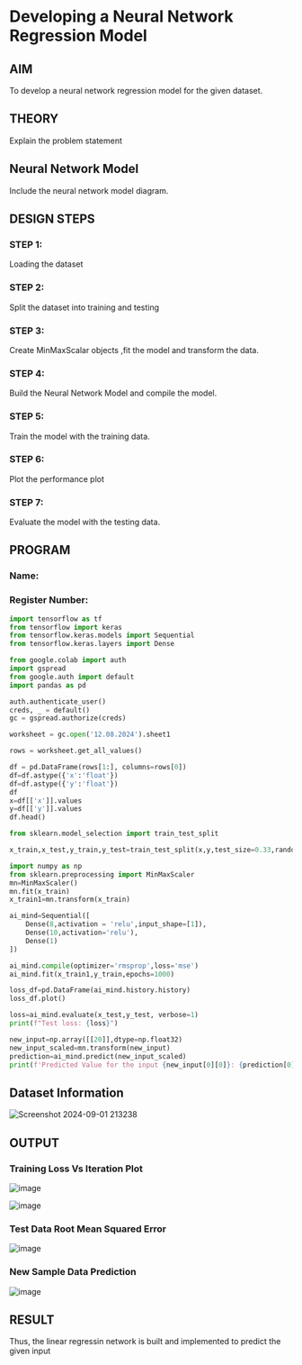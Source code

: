 # Developing a Neural Network Regression Model

## AIM

To develop a neural network regression model for the given dataset.

## THEORY

Explain the problem statement

## Neural Network Model 

Include the neural network model diagram.

## DESIGN STEPS

### STEP 1:

Loading the dataset

### STEP 2:

Split the dataset into training and testing

### STEP 3:

Create MinMaxScalar objects ,fit the model and transform the data.

### STEP 4:

Build the Neural Network Model and compile the model.

### STEP 5:

Train the model with the training data.

### STEP 6:

Plot the performance plot

### STEP 7:

Evaluate the model with the testing data.

## PROGRAM
### Name:
### Register Number:
```python
import tensorflow as tf
from tensorflow import keras
from tensorflow.keras.models import Sequential
from tensorflow.keras.layers import Dense

from google.colab import auth
import gspread
from google.auth import default
import pandas as pd

auth.authenticate_user()
creds, _ = default()
gc = gspread.authorize(creds)

worksheet = gc.open('12.08.2024').sheet1

rows = worksheet.get_all_values()

df = pd.DataFrame(rows[1:], columns=rows[0])
df=df.astype({'x':'float'})
df=df.astype({'y':'float'})
df
x=df[['x']].values
y=df[['y']].values
df.head()

from sklearn.model_selection import train_test_split

x_train,x_test,y_train,y_test=train_test_split(x,y,test_size=0.33,random_state=33)

import numpy as np
from sklearn.preprocessing import MinMaxScaler
mn=MinMaxScaler()
mn.fit(x_train)
x_train1=mn.transform(x_train)

ai_mind=Sequential([
    Dense(8,activation = 'relu',input_shape=[1]),
    Dense(10,activation='relu'),
    Dense(1)
])

ai_mind.compile(optimizer='rmsprop',loss='mse')
ai_mind.fit(x_train1,y_train,epochs=1000)

loss_df=pd.DataFrame(ai_mind.history.history)
loss_df.plot()

loss=ai_mind.evaluate(x_test,y_test, verbose=1)
print(f"Test loss: {loss}")

new_input=np.array([[20]],dtype=np.float32)
new_input_scaled=mn.transform(new_input)
prediction=ai_mind.predict(new_input_scaled)
print(f'Predicted Value for the input {new_input[0][0]}: {prediction[0][0]}')
```
## Dataset Information
![Screenshot 2024-09-01 213238](https://github.com/user-attachments/assets/512c8f71-75bb-43f6-9c24-cdc079dfa41c)


## OUTPUT

### Training Loss Vs Iteration Plot

![image](https://github.com/user-attachments/assets/ff7934cb-732f-4159-81ff-42907d320fce)

![image](https://github.com/user-attachments/assets/b81c778c-fbf9-4737-9b02-a6dc148ff37b)



### Test Data Root Mean Squared Error

![image](https://github.com/user-attachments/assets/0e49501e-152e-4b17-9913-f8b7fedc8366)


### New Sample Data Prediction

![image](https://github.com/user-attachments/assets/54114abf-37af-48e8-ad2e-30711c9c60ae)


## RESULT

Thus, the linear regressin network is built and implemented to predict the given input
